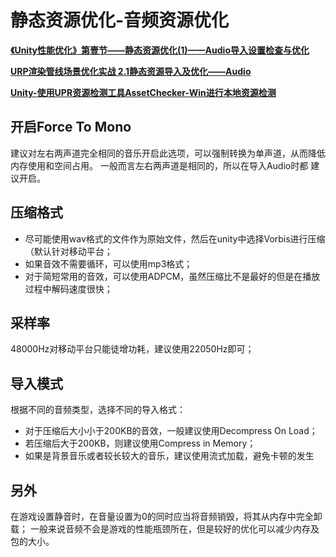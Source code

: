# 静态资源优化-音频资源优化

**[《Unity性能优化》第壹节——静态资源优化(1)——Audio导入设置检查与优化](<https://www.bilibili.com/video/BV1U34y1B7Yc/?spm_id_from=333.788>)**

**[URP渲染管线场景优化实战 2.1静态资源导入及优化——Audio](<https://blog.csdn.net/weixin_42221907/article/details/126892764>)**

**[Unity-使用UPR资源检测工具AssetChecker-Win进行本地资源检测](<https://blog.csdn.net/qq_42437783/article/details/121860381>)**

## 开启Force To Mono

建议对左右两声道完全相同的音乐开启此选项，可以强制转换为单声道，从而降低内存使用和空间占用。
一般而言左右两声道是相同的，所以在导入Audio时都 建议开启。

## 压缩格式

- 尽可能使用wav格式的文件作为原始文件，然后在unity中选择Vorbis进行压缩（默认针对移动平台；
- 如果音效不需要循环，可以使用mp3格式；
- 对于简短常用的音效，可以使用ADPCM，虽然压缩比不是最好的但是在播放过程中解码速度很快；

## 采样率

48000Hz对移动平台只能徒增功耗，建议使用22050Hz即可；

## 导入模式

根据不同的音频类型，选择不同的导入格式：

- 对于压缩后大小小于200KB的音效，一般建议使用Decompress On Load；
- 若压缩后大于200KB，则建议使用Compress in Memory；
- 如果是背景音乐或者较长较大的音乐，建议使用流式加载，避免卡顿的发生

## 另外

在游戏设置静音时，在音量设置为0的同时应当将音频销毁，将其从内存中完全卸载；
一般来说音频不会是游戏的性能瓶颈所在，但是较好的优化可以减少内存及包的大小。
